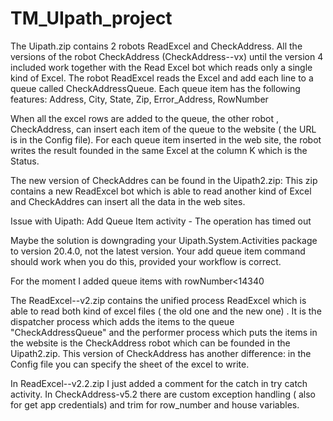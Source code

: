 # TM_UIpath_project

The Uipath.zip contains 2 robots  ReadExcel and CheckAddress.
All the versions of the robot CheckAddress (CheckAddress--vx) until the version 4 included work together with the Read Excel bot which reads only a single kind of Excel.
The robot ReadExcel reads the Excel and add each line to a queue called CheckAddressQueue. Each queue item has the following features:
Address, City, State, Zip, Error_Address, RowNumber

When all the excel rows are added to the queue, the other robot , CheckAddress, can insert each item of the queue to the website ( the URL is in the Config file).
For each queue item inserted in the web site, the robot writes the result founded in the same Excel at the column K which is the Status.

The new version of CheckAddres can be found in the Uipath2.zip:
This zip contains a new ReadExcel bot which is able to read another kind of Excel and CheckAddres can insert all the data in the web sites.

Issue with Uipath: Add Queue Item activity - The operation has timed out


Maybe the solution is downgrading your Uipath.System.Activities package to version 20.4.0, not the latest version. Your add queue item command should work when you do this, provided your workflow is correct. 

For the moment I added queue items with rowNumber<14340

The ReadExcel--v2.zip contains the unified process ReadExcel which is able to read both kind of excel files ( the old one and the new one) . 
It is the dispatcher process which adds the items to the queue "CheckAddressQueue" and the performer process which puts the items in the website is the CheckAddress robot which can be founded in the Uipath2.zip. 
This version of CheckAddress has another difference: in the Config file you can specify the sheet of the excel to write.


In ReadExcel--v2.2.zip I just added a comment for the catch in try catch activity.
In CheckAddress-v5.2 there are custom exception handling ( also for get app credentials) and trim for row_number and house variables.



